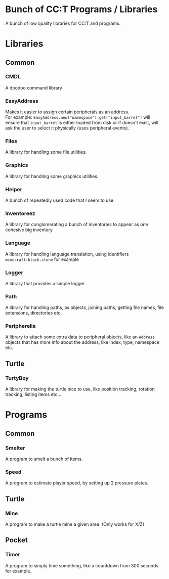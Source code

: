 # Bunch of CC:T Programs / Libraries

A bunch of low quality libraries for CC:T and programs.

# Libraries

## Common

### CMDL
A doodoo command library

### EasyAddress
Makes it easier to assign certain peripherals as an address. <br>
For example: `EasyAddress.new("namespace").get("input_barrel")` will ensure that `input_barrel` is either loaded from disk or if doesn't exist, will ask the user to select it physically (uses peripheral events).

### Files
A library for handling some file utilities.

### Graphics
A library for handling some graphics utilities.

### Helper
A bunch of repeatedly used code that I seem to use.

### Inventoreez
A library for conglomerating a bunch of inventories to appear as one cohesive big inventory

### Language
A library for handling language translation, using identifiers `minecraft:block.stone` for example

### Logger
A library that provides a simple logger

### Path
A library for handling paths, as objects, joining paths, getting file names, file extensions, directories etc.

### Peripherelia
A library to attach some extra data to peripheral objects, like an `Address` objects that has more info about the address, like index, type, namespace etc.

## Turtle

### TurtyBoy
A library for making the turtle nice to use, like position tracking, rotation tracking, listing items etc...

# Programs

## Common

### Smelter
A program to smelt a bunch of items.

### Speed
A program to estimate player speed, by setting up 2 pressure plates.

## Turtle

### Mine
A program to make a turtle mine a given area. (Only works for X/Z)

## Pocket

### Timer
A program to simply time something, like a countdown from 300 seconds for example.